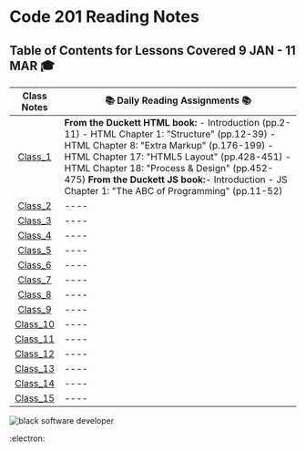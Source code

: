 # Code 201 Reading Notes 

## Table of Contents for Lessons Covered 9 JAN - 11 MAR :mortar_board:

| **Class Notes** |:books: Daily Reading Assignments :books: | 
|  :----: |  ----  |   
|  [Class_1](201_class_1.md)   | **From the Duckett HTML book:** - Introduction (pp.2-11) - HTML Chapter 1: "Structure" (pp.12-39) - HTML Chapter 8: "Extra Markup" (p.176-199) - HTML Chapter 17: "HTML5 Layout" (pp.428-451) - HTML Chapter 18: "Process & Design" (pp.452-475) **From the Duckett JS book:**- Introduction - JS Chapter 1: "The ABC of Programming" (pp.11-52)  | 
|  [Class_2](404)  | ----  |
|  [Class_3](404)   | ----  |
|  [Class_4](404)   | ----  | 
|  [Class_5](404)   | ----  |
|  [Class_6](404)   | ----  |
|  [Class_7](404)   | ----  | 
|  [Class_8](404)   | ----  |
|  [Class_9](404)   | ----  |
|  [Class_10](404)  | ----  | 
|  [Class_11](404)  | ----  |
|  [Class_12](404)  | ----  |
|  [Class_13](404)  | ----  | 
|  [Class_14](404)  | ----  |
|  [Class_15](404)  | ----  |


![black software developer](https://encrypted-tbn0.gstatic.com/images?q=tbn:ANd9GcSXN3sI-yI8SsGjgR8pVIautdJCcHdHoiYS0w&usqp=CAU)

:electron:
